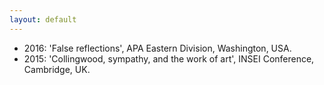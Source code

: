 ```yaml
---
layout: default
---
```


- 2016: 'False reflections', APA Eastern Division, Washington, USA.
- 2015: 'Collingwood, sympathy, and the work of art', INSEI Conference, Cambridge, UK.

